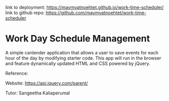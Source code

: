 

link to deployment: https://maymyatnoehtet.github.io/work-time-scheduler/
link to github repo: https://github.com/maymyatnoehtet/work-time-scheduler

# Work Day Schedule Management

A simple canlender application that allows a user to save events for each hour of the day by modifying starter code. This app will run in the browser and feature dynamically updated HTML and CSS powered by jQuery.


Reference:

Website: https://api.jquery.com/parent/

Tutor: Sangeetha Kaliaperumal
